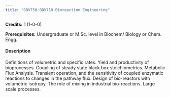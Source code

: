 ```yaml
---
title: "BBV750 BBV750 Bioreaction Engineering"
---
```

**Credits:** 1 (1-0-0)

**Prerequisites:** Undergraduate or M.Sc. level in Biochem/ Biology or Chem. Engg.

#### Description
Definitions of volumetric and specific rates. Yield and productivity of bioprocesses. Coupling of steady state black box stoichiometrics. Metabolic Flux Analysis. Transient operation, and the sensitivity of coupled enzymatic reactions to changes in the pathway flux. Design of bio-reactors with volumetric isotropy. The role of mixing in industrial bio-reactions. Large scale processes.